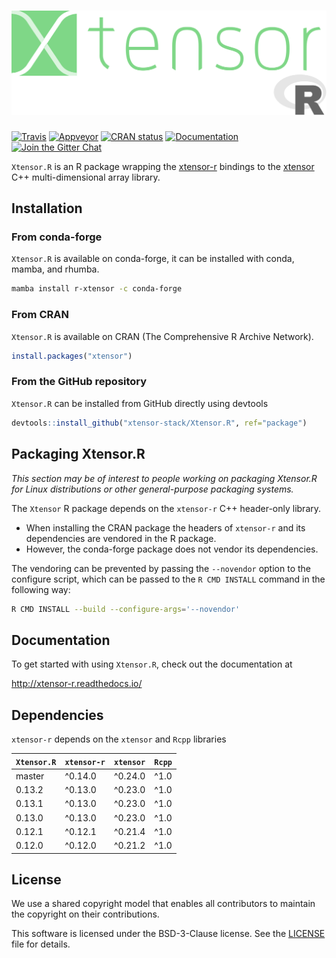 # ![Xtensor.R](./man/figures/xtensor-r.svg)

[![Travis](https://travis-ci.org/xtensor-stack/Xtensor.R.svg?branch=master)](https://travis-ci.org/xtensor-stack/Xtensor.R)
[![Appveyor](https://ci.appveyor.com/api/projects/status/xk0hlhsk90vex36n?svg=true)](https://ci.appveyor.com/project/xtensor-stack/xtensor-r-7j42j)
[![CRAN status](https://www.r-pkg.org/badges/version/xtensor)](https://CRAN.R-project.org/package=xtensor)
[![Documentation](http://readthedocs.org/projects/xtensor-r/badge/?version=latest)](https://xtensor-r.readthedocs.io/en/latest/?badge=latest)
[![Join the Gitter Chat](https://badges.gitter.im/Join%20Chat.svg)](https://gitter.im/QuantStack/Lobby?utm_source=badge&utm_medium=badge&utm_campaign=pr-badge&utm_content=badge)

`Xtensor.R` is an R package wrapping the [xtensor-r](https://github.com/xtensor-stack/xtensor-r) bindings
to the [xtensor](https://github.com/xtensor-stack/xtensor) C++ multi-dimensional array library.

## Installation

### From conda-forge

`Xtensor.R` is available on conda-forge, it can be installed with conda, mamba, and rhumba.

```bash
mamba install r-xtensor -c conda-forge
```

### From CRAN

`Xtensor.R` is available on CRAN (The Comprehensive R Archive Network).

```R
install.packages("xtensor")
```

### From the GitHub repository

`Xtensor.R` can be installed from GitHub directly using devtools

```R
devtools::install_github("xtensor-stack/Xtensor.R", ref="package")
```

## Packaging Xtensor.R

*This section may be of interest to people working on packaging Xtensor.R for
Linux distributions or other general-purpose packaging systems.*

The `Xtensor` R package depends on the `xtensor-r` C++ header-only library.

 - When installing the CRAN package the headers of `xtensor-r` and its dependencies
   are vendored in the R package.
 - However, the conda-forge package does not vendor its dependencies.

The vendoring can be prevented by passing the `--novendor` option to the configure script,
which can be passed to the `R CMD INSTALL` command in the following way:

```bash
R CMD INSTALL --build --configure-args='--novendor'
```

## Documentation

To get started with using `Xtensor.R`, check out the documentation at

http://xtensor-r.readthedocs.io/

## Dependencies

`xtensor-r` depends on the `xtensor` and `Rcpp` libraries

| `Xtensor.R`  | `xtensor-r` | `xtensor` | `Rcpp`   |
|--------------|-------------|-----------|----------|
| master       |  ^0.14.0    |  ^0.24.0  | ^1.0     |
| 0.13.2       |  ^0.13.0    |  ^0.23.0  | ^1.0     |
| 0.13.1       |  ^0.13.0    |  ^0.23.0  | ^1.0     |
| 0.13.0       |  ^0.13.0    |  ^0.23.0  | ^1.0     |
| 0.12.1       |  ^0.12.1    |  ^0.21.4  | ^1.0     |
| 0.12.0       |  ^0.12.0    |  ^0.21.2  | ^1.0     |
 
## License

We use a shared copyright model that enables all contributors to maintain the copyright on their contributions.

This software is licensed under the BSD-3-Clause license. See the [LICENSE](LICENSE) file for details.
